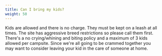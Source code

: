```yaml
---
title: Can I bring my kids?
weight: 50
---
```

Kids are allowed and there is no charge. They must be kept on a leash at all times. The site has aggressive breed restrictions so please call them first. There's a no crying/whining and biting policy and a maximum of 3 kids allowed per campsite. Since we're all going to be crammed together you may want to consider leaving your kid in the care of someone at home.
